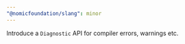 ```yaml
---
"@nomicfoundation/slang": minor
---
```


Introduce a `Diagnostic` API for compiler errors, warnings etc.
